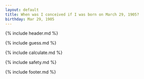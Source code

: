 ```yaml
---
layout: default
title: When was I conceived if I was born on March 29, 1905?
birthday: Mar 29, 1905
---
```


{% include header.md %}

{% include guess.md %}

{% include calculate.md %}

{% include safety.md %}

{% include footer.md %}



